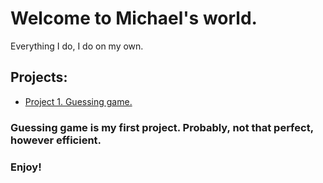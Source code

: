 # Welcome to Michael's world.
Everything I do, I do on my own.

## Projects:

* [Project 1. Guessing game.]()

### Guessing game is my first project. Probably, not that perfect, however efficient.
### Enjoy!
